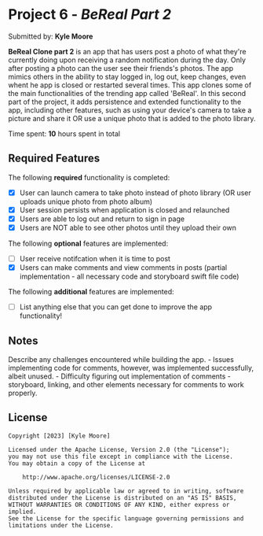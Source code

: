 # Project 6 - *BeReal Part 2*

Submitted by: **Kyle Moore**

**BeReal Clone part 2** is an app that has users post a photo of what they're currently doing upon receiving a random notification during the day. Only after posting a photo can the user see their friends's photos. The app mimics others in the ability to stay logged in, log out, keep changes, even whent he app is closed or restarted several times. This app clones some of the main functionalities of the trending app called 'BeReal'. In this second part of the project, it adds persistence and extended functionality to the app, including other features, such as using your device's camera to take a picture and share it OR use a unique photo that is added to the photo library.

Time spent: **10** hours spent in total

## Required Features

The following **required** functionality is completed:

- [x] User can launch camera to take photo instead of photo library (OR user uploads unique photo from photo album)
- [x] User session persists when application is closed and relaunched
- [x] Users are able to log out and return to sign in page
- [x] Users are NOT able to see other photos until they upload their own	
 
The following **optional** features are implemented:

- [ ] User receive notifcation when it is time to post
- [x] Users can make comments and view comments in posts
      (partial implementation - all necessary code and storyboard swift file code)

The following **additional** features are implemented:

- [ ] List anything else that you can get done to improve the app functionality!

## Notes

Describe any challenges encountered while building the app.
     - Issues implementing code for comments, however, was implemented successfully, albeit unused.
     - Difficulty figuring out implementation of comments - storyboard, linking, and other elements necessary for comments to work properly.

## License

    Copyright [2023] [Kyle Moore]

    Licensed under the Apache License, Version 2.0 (the "License");
    you may not use this file except in compliance with the License.
    You may obtain a copy of the License at

        http://www.apache.org/licenses/LICENSE-2.0

    Unless required by applicable law or agreed to in writing, software
    distributed under the License is distributed on an "AS IS" BASIS,
    WITHOUT WARRANTIES OR CONDITIONS OF ANY KIND, either express or implied.
    See the License for the specific language governing permissions and
    limitations under the License.
